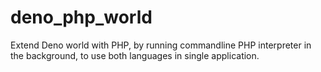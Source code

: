 # deno_php_world
Extend Deno world with PHP, by running commandline PHP interpreter in the background, to use both languages in single application.
